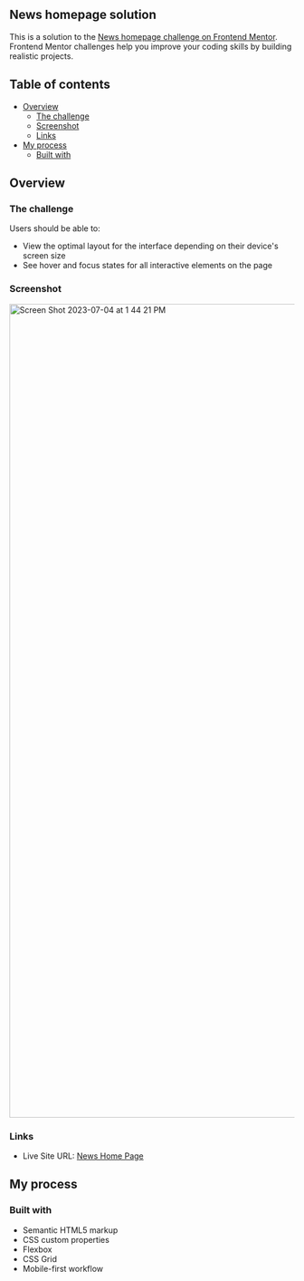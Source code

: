 ## News homepage solution

This is a solution to the [News homepage challenge on Frontend Mentor](https://www.frontendmentor.io/challenges/news-homepage-H6SWTa1MFl). Frontend Mentor challenges help you improve your coding skills by building realistic projects. 

## Table of contents

- [Overview](#overview)
  - [The challenge](#the-challenge)
  - [Screenshot](#screenshot)
  - [Links](#links)
- [My process](#my-process)
  - [Built with](#built-with)

## Overview

### The challenge

Users should be able to:

- View the optimal layout for the interface depending on their device's screen size
- See hover and focus states for all interactive elements on the page

### Screenshot

<img width="1436" alt="Screen Shot 2023-07-04 at 1 44 21 PM" src="https://github.com/Arkitecth/news-webpage/assets/65973967/9e0b15e8-4afa-4dde-a852-6f82fba327bd">

### Links

- Live Site URL: [News Home Page](https://arkitecth.github.io/news-webpage/)

## My process

### Built with
- Semantic HTML5 markup
- CSS custom properties
- Flexbox
- CSS Grid
- Mobile-first workflow

